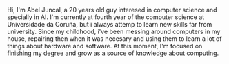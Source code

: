 
  Hi, I'm Abel Juncal, a 20 years old guy interesed in computer science and specially in AI. I'm currently at fourth year of the computer science at Universidade da Coruña, but i
  always attemp to learn new skills far from university. Since my childhood, i've been messing around computers in my house, repairing then when it was necesary and using them to 
  learn a lot of things about hardware and software. At this moment, I'm focused on finishing my degree and grow as a source of knowledge about 
  computing.
